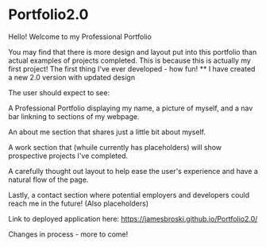 # Portfolio2.0

Hello! Welcome to my Professional Portfolio

You may find that there is more design and layout put into this portfolio than actual examples of projects completed. This is because this is actually my first project! The first thing I've ever developed - how fun! ** I have created a new 2.0 version with updated design

The user should expect to see:

A Professional Portfolio displaying my name, a picture of myself, and a nav bar linkning to sections of my webpage.

An about me section that shares just a little bit about myself.

A work section that (whuile currently has placeholders) will show prospective projects I've completed.

A carefully thought out layout to help ease the user's experience and have a natural flow of the page.

Lastly, a contact section where potential employers and developers could reach me in the future! (Also placeholders)

Link to deployed application here: https://jamesbroski.github.io/Portfolio2.0/

Changes in process - more to come!
